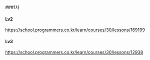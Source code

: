 ###1차
#### Lv2
https://school.programmers.co.kr/learn/courses/30/lessons/169199
#### Lv3
https://school.programmers.co.kr/learn/courses/30/lessons/12938
